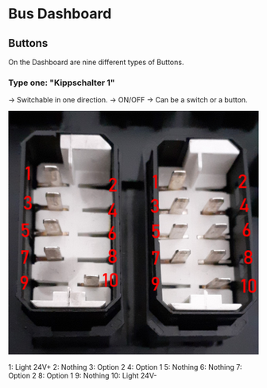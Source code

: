 # Bus Dashboard

## Buttons

On the Dashboard are nine different types of Buttons.

### Type one: "Kippschalter 1"

-> Switchable in one direction.
-> ON/OFF
-> Can be a switch or a button.

![alt text](https://github.com/silen72/BusDashboard/blob/master/documentation/dashboard/images/Kippschalter.jpeg "Left: Kippschalter 1 Right: Kippschalter 2")

1:  Light 24V+
2:  Nothing
3:  Option 2
4:  Option 1
5:  Nothing
6:  Nothing
7:  Option 2
8:  Option 1
9:  Nothing
10: Light 24V-
